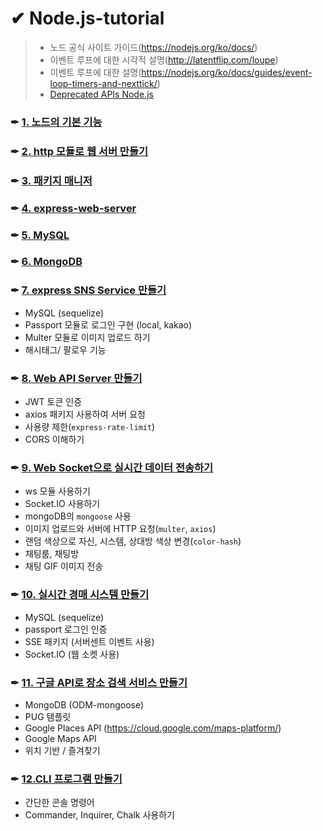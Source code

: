 # ✔ Node.js-tutorial

> - 노드 공식 사이트 가이드(https://nodejs.org/ko/docs/)
> - 이벤트 루프에 대한 시각적 설명(http://latentflip.com/loupe)
> - 이벤트 루프에 대한 설명(https://nodejs.org/ko/docs/guides/event-loop-timers-and-nexttick/)
> - [Deprecated APIs Node.js](https://github.com/nodejs/node/blob/933d8eb689bb4bc412e71c0069bf9b7b24de4f9d/doc/api/deprecations.md)
### ✒ [1. 노드의 기본 기능](https://github.com/saseungmin/Node.js-tutorial/tree/master/%EB%85%B8%EB%93%9C%EC%9D%98%20%EA%B8%B0%EB%B3%B8%20%EA%B8%B0%EB%8A%A5)
### ✒ [2. http 모듈로 웹 서버 만들기](https://github.com/saseungmin/Node.js-tutorial/tree/master/http%20%EB%AA%A8%EB%93%88%EB%A1%9C%20%EC%9B%B9%20%EC%84%9C%EB%B2%84%20%EB%A7%8C%EB%93%A4%EA%B8%B0)
### ✒ [3. 패키지 매니저](https://github.com/saseungmin/Node.js-tutorial/tree/master/%ED%8C%A8%ED%82%A4%EC%A7%80%20%EB%A7%A4%EB%8B%88%EC%A0%80)
### ✒ [4. express-web-server](https://github.com/saseungmin/Node.js-tutorial/tree/master/Express%20web%20Server)
### ✒ [5. MySQL](https://github.com/saseungmin/Node.js-tutorial/tree/master/MySQL)
### ✒ [6. MongoDB](https://github.com/saseungmin/Node.js-tutorial/tree/master/Mongo%20DB)
### ✒ [7. express SNS Service 만들기](https://github.com/saseungmin/Node.js-tutorial/tree/master/nodebird)
- MySQL (sequelize)
- Passport 모듈로 로그인 구현 (local, kakao)
- Multer 모듈로 이미지 업로드 하기
- 해시태그/ 팔로우 기능
### ✒ [8. Web API Server 만들기](https://github.com/saseungmin/Node.js-tutorial/tree/master/nodebird-api)
- JWT 토큰 인증
- axios 패키지 사용하여 서버 요청
- 사용량 제한(`express-rate-limit`)
- CORS 이해하기

### ✒ [9. Web Socket으로 실시간 데이터 전송하기](https://github.com/saseungmin/Node.js-tutorial/tree/master/gif-chat)
- ws 모듈 사용하기
- Socket.IO 사용하기
- mongoDB의 `mongoose` 사용
- 이미지 업로드와 서버에 HTTP 요청(`multer`, `axios`)
- 랜덤 색상으로 자신, 시스템, 상대방 색상 변경(`color-hash`)
- 채팅룸, 채팅방
- 채팅 GIF 이미지 전송

### ✒ [10. 실시간 경매 시스템 만들기](https://github.com/saseungmin/Node.js-tutorial/tree/master/node-auction)
- MySQL (sequelize)
- passport 로그인 인증
- SSE 패키지 (서버센트 이벤트 사용)
- Socket.IO (웹 소켓 사용)

### ✒ [11. 구글 API로 장소 검색 서비스 만들기](https://github.com/saseungmin/Node.js-tutorial/tree/master/node-place)
- MongoDB (ODM-mongoose)
- PUG 탬플릿
- Google Places API (https://cloud.google.com/maps-platform/)
- Google Maps API
- 위치 기반 / 즐겨찾기

### ✒ [12.CLI 프로그램 만들기](https://github.com/saseungmin/Node.js-tutorial/tree/master/node-cli)
- 간단한 콘솔 명령어
- Commander, Inquirer, Chalk 사용하기